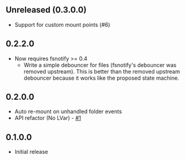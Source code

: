 
## Unreleased (0.3.0.0)

- Support for custom mount points (#6)

## 0.2.2.0

- Now requires fsnotify >= 0.4
  - Write a simple debouncer for files (fsnotify's debouncer was removed upstream). This is better than the removed upstream debouncer because it works like the proposed state machine. 

## 0.2.0.0

- Auto re-mount on unhandled folder events
- API refactor (No LVar) - [#1](https://github.com/srid/unionmount/pull/1)

## 0.1.0.0

- Initial release
